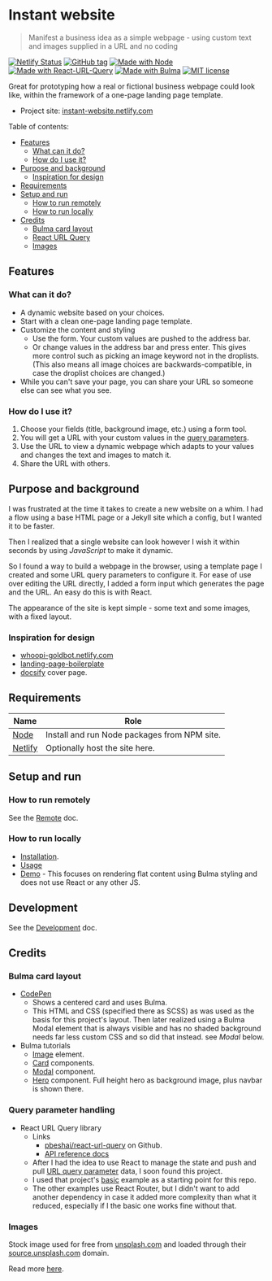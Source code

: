 # Instant website
> Manifest a business idea as a simple webpage - using custom text and images supplied in a URL and no coding

[![Netlify Status](https://api.netlify.com/api/v1/badges/8f1fc5a5-1b67-4d14-94c6-512c4eacdad7/deploy-status)](https://app.netlify.com/sites/instant-website/deploys)
[![GitHub tag](https://img.shields.io/github/tag/MichaelCurrin/instant-website.svg)](https://GitHub.com/MichaelCurrin/instant-website/tags/)
[![Made with Node](https://img.shields.io/badge/Made%20with-Node-blue.svg)](https://nodejs.org)
[![Made with React-URL-Query](https://img.shields.io/badge/Made%20with-React%20URL%20Query-blue.svg)](https://www.npmjs.com/package/react-url-query)
[![Made with Bulma](https://img.shields.io/badge/Made%20with-Bulma-blue.svg)](https://bulma.io/)
[![MIT license](https://img.shields.io/badge/License-MIT-blue.svg)](https://github.com/MichaelCurrin/instant-website/blob/master/LICENSE)

Great for prototyping how a real or fictional business webpage could look like, within the framework of a one-page landing page template.

- Project site: [instant-website.netlify.com](https://instant-website.netlify.com/)

Table of contents:

- [Features](#features)
    - [What can it do?](#what-can-it-do)
    - [How do I use it?](#how-do-i-use-it)
- [Purpose and background](#purpose-and-background)
    - [Inspiration for design](#inspiration-for-design)
- [Requirements](#requirements)
- [Setup and run](#setup-and-run)
    - [How to run remotely](#how-to-run-remotely)
    - [How to run locally](#how-to-run-locally)
- [Credits](#credits)
    - [Bulma card layout](#bulma-card-layout)
    - [React URL Query](#react-url-query)
    - [Images](#images)


## Features

### What can it do?

- A dynamic website based on your choices.
- Start with a clean one-page landing page template.
- Customize the content and styling
    - Use the form. Your custom values are pushed to the address bar.
    - Or change values in the address bar and press enter. This gives more control such as picking an image keyword not in the droplists. (This also means all image choices are backwards-compatible, in case the droplist choices are changed.)
- While you can't save your page, you can share your URL so someone else can see what you see.

### How do I use it?

1. Choose your fields (title, background image, etc.) using a form tool.
2. You will get a URL with your custom values in the [query parameters](https://github.com/MichaelCurrin/learn-to-code/blob/master/Web%20dev/HTML/url_query_parameters.md).
3. Use the URL to view a dynamic webpage which adapts to your values and changes the text and images to match it.
4. Share the URL with others.


## Purpose and background

I was frustrated at the time it takes to create a new website on a whim. I had a flow using a base HTML page or a Jekyll site which a config, but I wanted it to be faster.

Then I realized that a single website can look however I wish it within seconds by using _JavaScript_ to make it dynamic.

So I found a way to build a webpage in the browser, using a template page I created and some URL query parameters to configure it. For ease of use over editing the URL directly, I added a form input which generates the page and the URL. An easy do this is with React.

The appearance of the site is kept simple - some text and some images, with a fixed layout.

### Inspiration for design

- [whoopi-goldbot.netlify.com](https://whoopi-goldbot.netlify.com/)
- [landing-page-boilerplate](https://michaelcurrin.github.io/landing-page-boilerplate/)
- [docsify](https://docsify.js.org/#/) cover page.


## Requirements


| Name                        | Role                                         |
| --------------------------- | -------------------------------------------- |
| [Node](https://nodejs.org/) | Install and run Node packages from NPM site. |
| [Netlify](netlify.com/)     | Optionally host the site here.               |


## Setup and run

### How to run remotely

See the [Remote](/docs/remote.md) doc.

### How to run locally

- [Installation](/docs/installation.md).
- [Usage](/docs/usage.md)
- [Demo](/docs/demo.md) - This focuses on rendering flat content using Bulma styling and does not use React or any other JS.

## Development

See the [Development](/docs/develpment.md) doc.

## Credits

### Bulma card layout

- [CodePen](https://codepen.io/egoens/pen/NbmEbR)
    - Shows a centered card and uses Bulma.
    - This HTML and CSS (specified there as SCSS) as was used as the basis for this project's layout. Then later realized using a Bulma Modal element that is always visible and has no shaded background needs far less custom CSS and so did that instead. see _Modal_ below.
- Bulma tutorials
    - [Image](https://bulma.io/documentation/elements/image/) element.
    - [Card](https://bulma.io/documentation/components/card/) components.
    - [Modal](https://bulma.io/documentation/components/modal/) component.
    - [Hero](https://bulma.io/documentation/layout/hero/#fullheight-hero) component. Full height hero as background image, plus navbar is shown there.

### Query parameter handling

- React URL Query library
    - Links
        - [pbeshai/react-url-query](https://github.com/pbeshai/react-url-query) on Github.
        - [API reference docs](https://peterbeshai.com/react-url-query/docs/api/)
    - After I had the idea to use React to manage the state and push and pull [URL query parameter](https://github.com/MichaelCurrin/learn-to-code/blob/master/Web%20dev/HTML/url_query_parameters.md) data, I soon found this project.
    - I used that project's [basic](https://github.com/pbeshai/react-url-query/tree/master/examples/basic) example as a starting point for this repo.
    - The other examples use React Router, but I didn't want to add another dependency in case it added more complexity than what it reduced, especially if I the basic one works fine without that.

### Images

Stock image used for free from [unsplash.com](https://unsplash.com) and loaded through their [source.unsplash.com](https://source.unsplash.com) domain.

Read more [here](https://github.com/MichaelCurrin/learn-to-code/blob/master/Web%20dev/stock_images.md).
